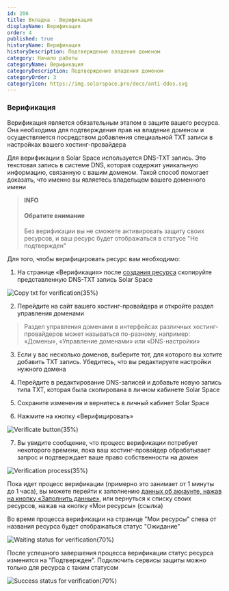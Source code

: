 ```yaml
---
id: 206
title: Вкладка - Верификация
displayName: Верификация
order: 4
published: true
historyName: Верификация
historyDescription: Подтверждение владения доменом
category: Начало работы
categoryName: Верификация
categoryDescription: Подтверждение владения доменом
categoryOrder: 3
categoryIcon: https://img.solarspace.pro/docs/anti-ddos.svg
---
```


### Верификация
Верификация является обязательным этапом в защите вашего ресурса. Она необходима для подтверждения прав на владение доменом и осуществляется посредством добавления специальной TXT записи в настройках вашего хостинг-провайдера

Для верификации в Solar Space используется DNS-TXT запись. Это текстовая запись в системе DNS, которая содержит уникальную информацию, связанную с вашим доменом. Такой способ помогает доказать, что именно вы являетесь владельцем вашего доменного имени


> **INFO**
> #### Обратите внимание
> Без верификации вы не сможете активировать защиту своих ресурсов, и ваш ресурс будет отображаться в статусе "Не подтвержден"


Для того, чтобы верифицировать ресурс вам необходимо:
1. На странице «Верификация» после [создания ресурса]([205]) скопируйте представленную DNS-TXT запись Solar Space

![Copy txt for verification(35%)](https://img.solarspace.pro/docs/copy-txt-for-verification.jpg "Копирование TXT-записи для верификации")

2. Перейдите на сайт вашего хостинг-провайдера и откройте раздел управления доменами

> Раздел управления доменами в интерфейсах различных хостинг-провайдеров может называться по-разному, например: «Домены», «Управление доменами» или «DNS-настройки»

3. Если у вас несколько доменов, выберите тот, для которого вы хотите добавить TXT запись. Убедитесь, что вы редактируете настройки нужного домена

4. Перейдите в редактирование DNS-записей и добавьте новую запись типа TXT, которая была скопирована в личном кабинете Solar Space

5. Сохраните изменения и вернитесь в личный кабинет Solar Space

6. Нажмите на кнопку «Верифицировать»

![Verificate button(35%)](https://img.solarspace.pro/docs/click-on-verification-button.jpg "Кнопка верификации")

7. Вы увидите сообщение, что процесс верификации потребует некоторого времени, пока ваш хостинг-провайдер обрабатывает запрос и подтверждает ваше право собственности на домен

![Verification process(35%)](https://img.solarspace.pro/docs/verification-process.jpg "Процесс верификации")

Пока идет процесс верификации (примерно это занимает от 1 минуты до 1 часа), вы можете перейти к заполнению [данных об аккаунте, нажав на кнопку «Заполнить данные»]([243]), или вернуться к списку своих ресурсов, нажав на кнопку «Мои ресурсы» (ссылка)

Во время процесса верификации на странице "Мои ресурсы" слева от названия ресурса будет отображаться статус "Ожидание"

 ![Waiting status for verification(70%)](https://img.solarspace.pro/docs/waiting-status-for-verification.jpg "Статус верификации 'Ожидание'")

После успешного завершения процесса верификации статус ресурса изменится на "Подтвержден". Подключить сервисы защиты можно только для ресурса с таким статусом

![Success status for verification(70%)](https://img.solarspace.pro/docs/success-status-for-verification.jpg "Статус верификации 'Подтвержден'")


